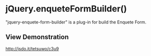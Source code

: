 jQuery.enqueteFormBuilder()
===========================

"jquery-enquete-form-builder" is a plug-in for build the Enquete Form.


View Demonstration
------------------

<http://jsdo.it/tetsuwo/c3u9>



